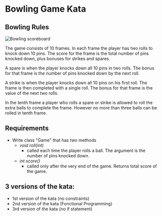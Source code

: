 Bowling Game Kata
=================

[bowling-score]: http://www.wpclipart.com/recreation/sports/bowling/bowling_scoresheet_example.png "bowling score card"

## Bowling Rules

![Bowling scoreboard][bowling-score]

The game consists of 10 frames. In each frame the player has two rolls to knock down 10 pins. The score for the frame is the total number of pins knocked down, plus bonuses for strikes and spares.

A spare is when the player knocks down all 10 pins in two rolls. The bonus for that frame is the number of pins knocked down by the next roll.

A strike is when the player knocks down all 10 pins on his first roll. The frame is then completed with a single roll. The bonus for that frame is the value of the next two rolls.

In the tenth frame a player who rolls a spare or strike is allowed to roll the extra balls to complete the frame. However no more than three balls can be rolled in tenth frame.

## Requirements

* Write class "Game" that has two methods
	- *void roll(int)*
		- called each time the player rolls a ball. The argument is the number of pins knocked down.
	- *int score()*
		- called only after the very end of the game. Returns total score of the game.

## 3 versions of the kata:
- 1st version of the kata (no constraints)
- 2nd version of the kata (Fonctional Programming)
- 3rd version of the kata (no if statement)